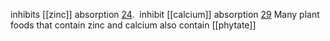 inhibits [[zinc]] absorption [24](https://www.ncbi.nlm.nih.gov/pubmed/25439135). 
inhibit [[calcium]] absorption [29](http://ajcn.nutrition.org/content/70/3/543s.full)
Many plant foods that contain zinc and calcium also contain [[phytate]]

